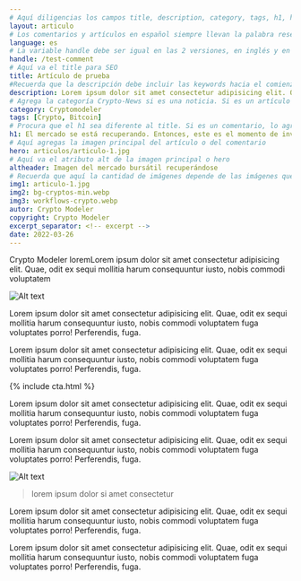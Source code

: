 ```yaml
---
# Aquí diligencias los campos title, description, category, tags, h1, hero, altheader, img1, img2, img3, autor y date
layout: articulo
# Los comentarios y artículos en español siempre llevan la palabra reservada "es"
language: es
# La variable handle debe ser igual en las 2 versiones, en inglés y en español.
handle: /test-comment
# Aquí va el title para SEO
title: Artículo de prueba
#Recuerda que la descripción debe incluir las keywords hacia el comienzo de la oración
description: Lorem ipsum dolor sit amet consectetur adipisicing elit. Quae, odit ex sequi mollitia harum consequuntur iusto, nobis commodi voluptatem
# Agrega la categoría Crypto-News si es una noticia. Si es un artículo escoge el nombre.
category: Cryptomodeler
tags: [Crypto, Bitcoin]
# Procura que el h1 sea diferente al title. Si es un comentario, lo agregas aquí. Si es un artículo, agregas el título del artículo.
h1: El mercado se está recuperando. Entonces, este es el momento de invertir. No pierdas esta valiosa oportunidad.
# Aquí agregas la imagen principal del artículo o del comentario
hero: articulos/articulo-1.jpg
# Aquí va el atributo alt de la imagen principal o hero
altheader: Imagen del mercado bursátil recuperándose
# Recuerda que aquí la cantidad de imágenes depende de las imágenes que lleva el artículo. Si solo lleva 1 imagen, debes agregar la imagen en la carpeta img, y poner solo el nombre de la imagen aquí con su extensión. La ruta ya está programada en el código de la imagen que está en el contenido.
img1: articulo-1.jpg
img2: bg-cryptos-min.webp
img3: workflows-crypto.webp
autor: Crypto Modeler
copyright: Crypto Modeler
excerpt_separator: <!-- excerpt -->
date: 2022-03-26
---
```


Crypto Modeler loremLorem ipsum dolor sit amet consectetur adipisicing elit. Quae, odit ex sequi mollitia harum consequuntur iusto, nobis commodi voluptatem

<!-- excerpt -->

<!-- Este es el código para insertar imágenes. La sección que dice Alt text es para el atributo Alt. Luego puedes cambiar la sección que dice title text para agregar un título a tu imagen. No debes cambiar nada más. Solo recuerda que si aquí dice "img1" debes poner el nombre de la imagen en el frontmatter con la variable img1:nombre de la imagen -->
![Alt text]({{site.baseurl}}/img/articulos/{{page.img1}} "title text")

Lorem ipsum dolor sit amet consectetur adipisicing elit. Quae, odit ex sequi mollitia harum consequuntur iusto, nobis commodi voluptatem fuga voluptates porro! Perferendis, fuga.

Lorem ipsum dolor sit amet consectetur adipisicing elit. Quae, odit ex sequi mollitia harum consequuntur iusto, nobis commodi voluptatem fuga voluptates porro! Perferendis, fuga.

{% include cta.html %}

Lorem ipsum dolor sit amet consectetur adipisicing elit. Quae, odit ex sequi mollitia harum consequuntur iusto, nobis commodi voluptatem fuga voluptates porro! Perferendis, fuga.

Lorem ipsum dolor sit amet consectetur adipisicing elit. Quae, odit ex sequi mollitia harum consequuntur iusto, nobis commodi voluptatem fuga voluptates porro! Perferendis, fuga.

![Alt text]({{site.baseurl}}/img/{{page.img3}} "title text")

>lorem ipsum dolor si amet consectetur

Lorem ipsum dolor sit amet consectetur adipisicing elit. Quae, odit ex sequi mollitia harum consequuntur iusto, nobis commodi voluptatem fuga voluptates porro! Perferendis, fuga.

Lorem ipsum dolor sit amet consectetur adipisicing elit. Quae, odit ex sequi mollitia harum consequuntur iusto, nobis commodi voluptatem fuga voluptates porro! Perferendis, fuga.
